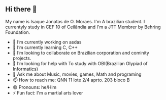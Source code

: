 ## Hi there 👋

My name is Isaque Jonatas de O. Moraes. I'm A brazilian student. I currentyly study in CEF 10 of Ceilândia and I'm a JTT Membrer by Behring Foundation.

- 🔭 I’m currently working on asdas
- 🌱 I’m currently learning C, C++
- 👯 I’m looking to collaborate on Brazilian corporation and cominity projects.
- 🤔 I’m looking for help with To study with OBI(Brazilian Olypiad of Informatics)
- 💬 Ask me about Music, movies, games, Math and programing
- 📫 How to reach me: QNN 11 lote 2/4 aprto. 203 bloco B
- 😄 Pronouns: he/Him
- ⚡ Fun fact: I'm a martial arts lover

<!--
**IsaqueJonatas/IsaqueJonatas** is a ✨ _special_ ✨ repository because its `README.md` (this file) appears on your GitHub profile.

Here are some ideas to get you started:

- 🔭 I’m currently working on ...
- 🌱 I’m currently learning ...
- 👯 I’m looking to collaborate on ...
- 🤔 I’m looking for help with ...
- 💬 Ask me about ...
- 📫 How to reach me: ...
- 😄 Pronouns: ...
- ⚡ Fun fact: ...
-->
